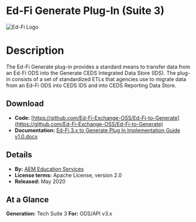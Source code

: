 # Ed-Fi Generate Plug-In (Suite 3)

![Ed-Fi Logo](https://edfidocs.blob.core.windows.net/$web/img/edfi-exchange/technology/image.png)

# Description

The Ed-Fi Generate plug-in provides a standard means to transfer data from an Ed-Fi ODS into the Generate CEDS Integrated Data Store (IDS). The plug-in consists of a set of standardized ETLs that agencies use to migrate data from an Ed-Fi ODS into CEDS IDS and into CEDS Reporting Data Store.

## Download

* **Code:** [https://github.com/Ed-Fi-Exchange-OSS/Ed-Fi-to-Generate](https://github.com/Ed-Fi-Exchange-OSS/Ed-Fi-to-Generate)
* **Documentation:** [Ed-Fi 3.x to Generate Plug In Implementation Guide v1.0.docx](https://edfi.atlassian.net/wiki/download/attachments/22490313/Ed-Fi%203.x%20to%20Generate%20Plug%20In%20Implementation%20Guide%20v1.0.docx?version=1&modificationDate=1588806894523&cacheVersion=1&api=v2)

## Details

* **By:** [AEM Education Services](https://www.aemcorp.com/market-education)
* ****License terms:**** Apache License, version 2.0
* **Released:** May 2020

## **At a Glance**

**Generation:** Tech Suite 3
**For:** ODS/API v3.x
